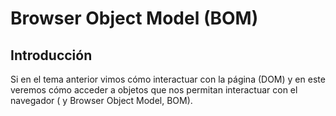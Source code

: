 # Browser Object Model (BOM)


## Introducción
Si en el tema anterior vimos cómo interactuar con la página (DOM) y en este veremos cómo acceder a objetos que nos permitan interactuar con el navegador ( y Browser Object Model, BOM).
